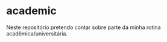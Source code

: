 # academic
Neste repositório pretendo contar sobre parte da minha rotina acadêmica/universitária.


